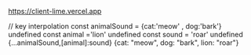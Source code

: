 https://client-lime.vercel.app




 // key interpolation
const animalSound = {cat:'meow' , dog:'bark'}
undefined
const animal ='lion'
undefined
const sound = 'roar'
undefined
{...animalSound,[animal]:sound}
{cat: "meow", dog: "bark", lion: "roar"}
